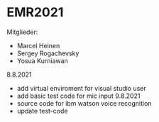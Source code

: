 # EMR2021
Mitglieder:
- Marcel Heinen
- Sergey Rogachevsky
- Yosua Kurniawan

8.8.2021
- add virtual enviroment for visual studio user
- add basic test code for mic input
9.8.2021
- source code for ibm watson voice recognition
- update test-code